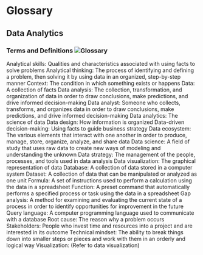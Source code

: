 # Glossary
## Data Analytics
### Terms and Definitions                                   ![Glossary](https://www.google.com/imgres?imgurl=https%3A%2F%2Fimage.shutterstock.com%2Fimage-photo%2Fglossary-concept-search-information-web-260nw-1880790415.jpg&imgrefurl=https%3A%2F%2Fwww.shutterstock.com%2Fsearch%2Fglossary&tbnid=smJNKNZbQh5qDM&vet=10CBYQxiAoBGoXChMI2Mvy1-_k9gIVAAAAAB0AAAAAEAg..i&docid=byWBc1QWcWjKKM&w=390&h=280&itg=1&q=glossary&ved=0CBYQxiAoBGoXChMI2Mvy1-_k9gIVAAAAAB0AAAAAEAg)    

Analytical skills: Qualities and characteristics associated with using facts to solve problems 
Analytical thinking: The process of identifying and defining a problem, then solving it by using data in an organized, step-by-step manner
Context: The condition in which something exists or happens
Data: A collection of facts
Data analysis: The collection, transformation, and organization of data in order to draw conclusions, make predictions, and drive informed decision-making
Data analyst: Someone who collects, transforms, and organizes data in order to draw conclusions, make predictions, and drive informed decision-making
Data analytics: The science of data
Data design: How information is organized
Data-driven decision-making: Using facts to guide business strategy
Data ecosystem: The various elements that interact with one another in order to produce, manage, store, organize, analyze, and share data
Data science: A field of study that uses raw data to create new ways of modeling and understanding the unknown 
Data strategy: The management of the people, processes, and tools used in data analysis
Data visualization: The graphical representation of data
Database: A collection of data stored in a computer system
Dataset: A collection of data that can be manipulated or analyzed as one unit 
Formula: A set of instructions used to perform a calculation using the data in a spreadsheet
Function: A preset command that automatically performs a specified process or task using the data in a spreadsheet
Gap analysis: A method for examining and evaluating the current state of a process in order to identify opportunities for improvement in the future
Query language: A computer programming language used to communicate with a database
Root cause: The reason why a problem occurs
Stakeholders: People who invest time and resources into a project and are interested in its outcome
Technical mindset: The ability to break things down into smaller steps or pieces and work with them in an orderly and logical way
Visualization: (Refer to data visualization) 